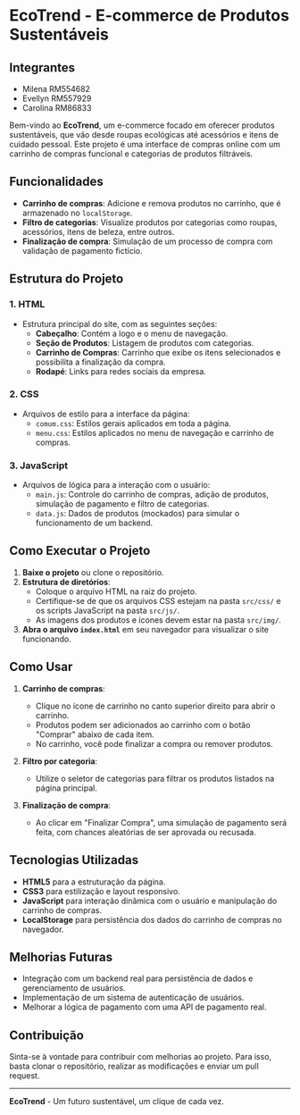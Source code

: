 # EcoTrend - E-commerce de Produtos Sustentáveis
## Integrantes

- Milena  RM554682
- Evellyn RM557929
- Carolina RM86833

Bem-vindo ao **EcoTrend**, um e-commerce focado em oferecer produtos sustentáveis, que vão desde roupas ecológicas até acessórios e itens de cuidado pessoal. Este projeto é uma interface de compras online com um carrinho de compras funcional e categorias de produtos filtráveis.

## Funcionalidades

- **Carrinho de compras**: Adicione e remova produtos no carrinho, que é armazenado no `localStorage`.
- **Filtro de categorias**: Visualize produtos por categorias como roupas, acessórios, itens de beleza, entre outros.
- **Finalização de compra**: Simulação de um processo de compra com validação de pagamento fictício.

## Estrutura do Projeto

### 1. **HTML** 
- Estrutura principal do site, com as seguintes seções:
  - **Cabeçalho**: Contém a logo e o menu de navegação.
  - **Seção de Produtos**: Listagem de produtos com categorias.
  - **Carrinho de Compras**: Carrinho que exibe os itens selecionados e possibilita a finalização da compra.
  - **Rodapé**: Links para redes sociais da empresa.
  
### 2. **CSS** 
- Arquivos de estilo para a interface da página:
  - `comum.css`: Estilos gerais aplicados em toda a página.
  - `menu.css`: Estilos aplicados no menu de navegação e carrinho de compras.

### 3. **JavaScript** 
- Arquivos de lógica para a interação com o usuário:
  - `main.js`: Controle do carrinho de compras, adição de produtos, simulação de pagamento e filtro de categorias.
  - `data.js`: Dados de produtos (mockados) para simular o funcionamento de um backend.

## Como Executar o Projeto

1. **Baixe o projeto** ou clone o repositório.
2. **Estrutura de diretórios**: 
   - Coloque o arquivo HTML na raiz do projeto.
   - Certifique-se de que os arquivos CSS estejam na pasta `src/css/` e os scripts JavaScript na pasta `src/js/`.
   - As imagens dos produtos e ícones devem estar na pasta `src/img/`.
3. **Abra o arquivo `index.html`** em seu navegador para visualizar o site funcionando.

## Como Usar

1. **Carrinho de compras**:
   - Clique no ícone de carrinho no canto superior direito para abrir o carrinho.
   - Produtos podem ser adicionados ao carrinho com o botão "Comprar" abaixo de cada item.
   - No carrinho, você pode finalizar a compra ou remover produtos.

2. **Filtro por categoria**:
   - Utilize o seletor de categorias para filtrar os produtos listados na página principal.

3. **Finalização de compra**:
   - Ao clicar em "Finalizar Compra", uma simulação de pagamento será feita, com chances aleatórias de ser aprovada ou recusada.

## Tecnologias Utilizadas

- **HTML5** para a estruturação da página.
- **CSS3** para estilização e layout responsivo.
- **JavaScript** para interação dinâmica com o usuário e manipulação do carrinho de compras.
- **LocalStorage** para persistência dos dados do carrinho de compras no navegador.

## Melhorias Futuras

- Integração com um backend real para persistência de dados e gerenciamento de usuários.
- Implementação de um sistema de autenticação de usuários.
- Melhorar a lógica de pagamento com uma API de pagamento real.

## Contribuição

Sinta-se à vontade para contribuir com melhorias ao projeto. Para isso, basta clonar o repositório, realizar as modificações e enviar um pull request.

---

**EcoTrend** - Um futuro sustentável, um clique de cada vez.
